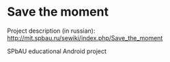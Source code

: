 # Save the moment

Project description (in russian): http://mit.spbau.ru/sewiki/index.php/Save_the_moment

SPbAU educational Android project
